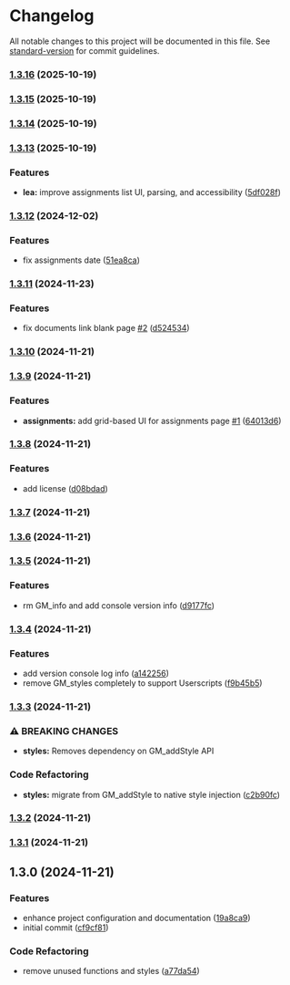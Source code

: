 # Changelog

All notable changes to this project will be documented in this file. See [standard-version](https://github.com/conventional-changelog/standard-version) for commit guidelines.

### [1.3.16](https://github.com/evannotfound/omnivox-optimizer/compare/v1.3.15...v1.3.16) (2025-10-19)

### [1.3.15](https://github.com/evannotfound/omnivox-optimizer/compare/v1.3.14...v1.3.15) (2025-10-19)

### [1.3.14](https://github.com/evannotfound/omnivox-optimizer/compare/v1.3.13...v1.3.14) (2025-10-19)

### [1.3.13](https://github.com/evannotfound/omnivox-optimizer/compare/v1.3.12...v1.3.13) (2025-10-19)


### Features

* **lea:** improve assignments list UI, parsing, and accessibility ([5df028f](https://github.com/evannotfound/omnivox-optimizer/commit/5df028f5baeec11437b6b5830c72c46c88934d0a))

### [1.3.12](https://github.com/evannotfound/omnivox-optimizer/compare/v1.3.11...v1.3.12) (2024-12-02)


### Features

* fix assignments date ([51ea8ca](https://github.com/evannotfound/omnivox-optimizer/commit/51ea8caf26a0c4dfd3d06d09f1c7f21dd27af59b))

### [1.3.11](https://github.com/evannotfound/omnivox-optimizer/compare/v1.3.10...v1.3.11) (2024-11-23)


### Features

* fix documents link blank page [#2](https://github.com/evannotfound/omnivox-optimizer/issues/2) ([d524534](https://github.com/evannotfound/omnivox-optimizer/commit/d524534b91a713e91b6e4eb1b27a59666a292703))

### [1.3.10](https://github.com/evannotfound/omnivox-optimizer/compare/v1.3.9...v1.3.10) (2024-11-21)

### [1.3.9](https://github.com/evannotfound/omnivox-optimizer/compare/v1.3.8...v1.3.9) (2024-11-21)


### Features

* **assignments:** add grid-based UI for assignments page [#1](https://github.com/evannotfound/omnivox-optimizer/issues/1) ([64013d6](https://github.com/evannotfound/omnivox-optimizer/commit/64013d6228a0886603c1d055934f7f12cf17af31))

### [1.3.8](https://github.com/evannotfound/omnivox-optimizer/compare/v1.3.7...v1.3.8) (2024-11-21)


### Features

* add license ([d08bdad](https://github.com/evannotfound/omnivox-optimizer/commit/d08bdad609726bc82d8879c18bc39a18777e259d))

### [1.3.7](https://github.com/evannotfound/omnivox-optimizer/compare/v1.3.6...v1.3.7) (2024-11-21)

### [1.3.6](https://github.com/evannotfound/omnivox-optimizer/compare/v1.3.5...v1.3.6) (2024-11-21)

### [1.3.5](https://github.com/evannotfound/omnivox-optimizer/compare/v1.3.4...v1.3.5) (2024-11-21)


### Features

* rm GM_info and add console version info ([d9177fc](https://github.com/evannotfound/omnivox-optimizer/commit/d9177fc261da3e0d761f7bc966289ec185125d4b))

### [1.3.4](https://github.com/evannotfound/omnivox-optimizer/compare/v1.3.3...v1.3.4) (2024-11-21)


### Features

* add version console log info ([a142256](https://github.com/evannotfound/omnivox-optimizer/commit/a1422566a74461bed4c8804f413ba2343cfae366))
* remove GM_styles completely to support Userscripts ([f9b45b5](https://github.com/evannotfound/omnivox-optimizer/commit/f9b45b59cc3c89cba34cc64d14e5cdd188eef9df))

### [1.3.3](https://github.com/evannotfound/omnivox-optimizer/compare/v1.3.2...v1.3.3) (2024-11-21)


### ⚠ BREAKING CHANGES

* **styles:** Removes dependency on GM_addStyle API

### Code Refactoring

* **styles:** migrate from GM_addStyle to native style injection ([c2b90fc](https://github.com/evannotfound/omnivox-optimizer/commit/c2b90fc60b7e94b22b85b67341a137d77e46a684))

### [1.3.2](https://github.com/evannotfound/omnivox-optimizer/compare/v1.3.1...v1.3.2) (2024-11-21)

### [1.3.1](https://github.com/evannotfound/omnivox-optimizer/compare/v1.3.0...v1.3.1) (2024-11-21)

## 1.3.0 (2024-11-21)


### Features

* enhance project configuration and documentation ([19a8ca9](https://github.com/evannotfound/omnivox-optimizer/commit/19a8ca99383fb6f94f1e5b8969835dda77c93714))
* initial commit ([cf9cf81](https://github.com/evannotfound/omnivox-optimizer/commit/cf9cf8185ede854358a0a42f35936f39bf74aaa5))


### Code Refactoring

* remove unused functions and styles ([a77da54](https://github.com/evannotfound/omnivox-optimizer/commit/a77da5473b7b1532db37e13d539dc4f367ab747e))
